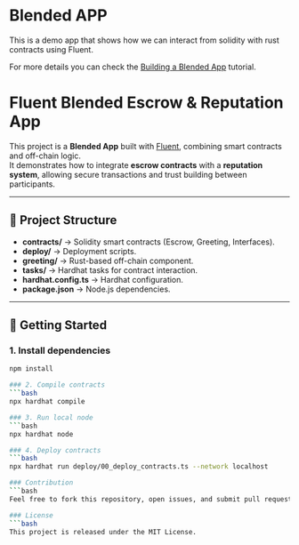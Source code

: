 # Blended APP

This is a demo app that shows how we can interact from solidity with rust contracts using Fluent.

For more details you can check the [Building a Blended App](https://docs.fluentlabs.xyz/learn/developer-guides/building-a-blended-app) tutorial.

# Fluent Blended Escrow & Reputation App

This project is a **Blended App** built with [Fluent](https://fluent.xyz), combining smart contracts and off-chain logic.  
It demonstrates how to integrate **escrow contracts** with a **reputation system**, allowing secure transactions and trust building between participants.

---

## 📂 Project Structure
- **contracts/** → Solidity smart contracts (Escrow, Greeting, Interfaces).
- **deploy/** → Deployment scripts.
- **greeting/** → Rust-based off-chain component.
- **tasks/** → Hardhat tasks for contract interaction.
- **hardhat.config.ts** → Hardhat configuration.
- **package.json** → Node.js dependencies.

---

## 🚀 Getting Started

### 1. Install dependencies
```bash
npm install

### 2. Compile contracts
```bash
npx hardhat compile

### 3. Run local node
```bash
npx hardhat node

### 4. Deploy contracts
```bash
npx hardhat run deploy/00_deploy_contracts.ts --network localhost

### Contribution
```bash
Feel free to fork this repository, open issues, and submit pull requests.

### License
```bash
This project is released under the MIT License.
